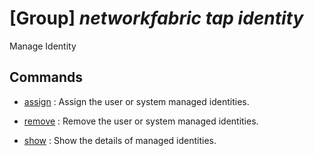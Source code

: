 # [Group] _networkfabric tap identity_

Manage Identity

## Commands

- [assign](/Commands/networkfabric/tap/identity/_assign.md)
: Assign the user or system managed identities.

- [remove](/Commands/networkfabric/tap/identity/_remove.md)
: Remove the user or system managed identities.

- [show](/Commands/networkfabric/tap/identity/_show.md)
: Show the details of managed identities.
